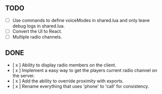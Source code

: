## TODO

- [ ] Use commands to define voiceModes in shared.lua and only leave debug logs in shared.lua.
- [ ] Convert the UI to React.
- [ ] Multiple radio channels.

## DONE

- [ x ] Ability to display radio members on the client.
- [ x ] Implement a easy way to get the players current radio channel on the server.
- [ x ] Add the ability to override proximity with exports.
- [ x ] Rename everything that uses 'phone' to 'call' for consistency.
